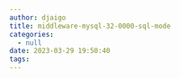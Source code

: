 ```yaml
---
author: djaigo
title: middleware-mysql-32-0000-sql-mode
categories:
  - null
date: 2023-03-29 19:50:40
tags:
---
```

